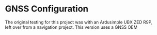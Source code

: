 # GNSS Configuration
The original testing for this project was with an Ardusimple UBX ZED R9P, left over from a navigation project.
This version uses a GNSS OEM 
